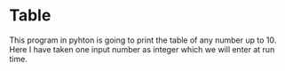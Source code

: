 # Table
This program in pyhton is going to print the table of any number up to 10. Here I have taken one input number as integer which we will enter at run time.   
